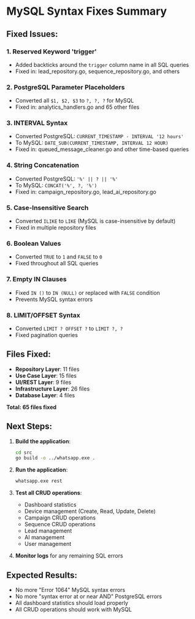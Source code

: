 # MySQL Syntax Fixes Summary

## Fixed Issues:

### 1. **Reserved Keyword 'trigger'**
- Added backticks around the `trigger` column name in all SQL queries
- Fixed in: lead_repository.go, sequence_repository.go, and others

### 2. **PostgreSQL Parameter Placeholders**
- Converted all `$1, $2, $3` to `?, ?, ?` for MySQL
- Fixed in: analytics_handlers.go and 65 other files

### 3. **INTERVAL Syntax**
- Converted PostgreSQL: `CURRENT_TIMESTAMP - INTERVAL '12 hours'`
- To MySQL: `DATE_SUB(CURRENT_TIMESTAMP, INTERVAL 12 HOUR)`
- Fixed in: queued_message_cleaner.go and other time-based queries

### 4. **String Concatenation**
- Converted PostgreSQL: `'%' || ? || '%'`
- To MySQL: `CONCAT('%', ?, '%')`
- Fixed in: campaign_repository.go, lead_ai_repository.go

### 5. **Case-Insensitive Search**
- Converted `ILIKE` to `LIKE` (MySQL is case-insensitive by default)
- Fixed in multiple repository files

### 6. **Boolean Values**
- Converted `TRUE` to `1` and `FALSE` to `0`
- Fixed throughout all SQL queries

### 7. **Empty IN Clauses**
- Fixed `IN ()` to `IN (NULL)` or replaced with `FALSE` condition
- Prevents MySQL syntax errors

### 8. **LIMIT/OFFSET Syntax**
- Converted `LIMIT ? OFFSET ?` to `LIMIT ?, ?`
- Fixed pagination queries

## Files Fixed:
- **Repository Layer**: 11 files
- **Use Case Layer**: 15 files  
- **UI/REST Layer**: 9 files
- **Infrastructure Layer**: 26 files
- **Database Layer**: 4 files

**Total: 65 files fixed**

## Next Steps:

1. **Build the application**:
   ```bash
   cd src
   go build -o ../whatsapp.exe .
   ```

2. **Run the application**:
   ```bash
   whatsapp.exe rest
   ```

3. **Test all CRUD operations**:
   - Dashboard statistics
   - Device management (Create, Read, Update, Delete)
   - Campaign CRUD operations
   - Sequence CRUD operations
   - Lead management
   - AI management
   - User management

4. **Monitor logs** for any remaining SQL errors

## Expected Results:
- No more "Error 1064" MySQL syntax errors
- No more "syntax error at or near AND" PostgreSQL errors
- All dashboard statistics should load properly
- All CRUD operations should work with MySQL
